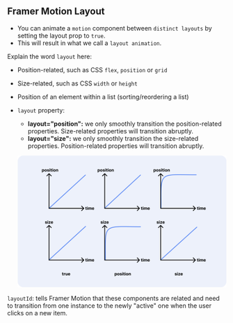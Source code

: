## Framer Motion Layout

- You can animate a `motion` component between `distinct layouts` by setting the layout prop to `true`. 
- This will result in what we call a `layout animation`.

Explain the word `layout` here:
- Position-related, such as CSS `flex`, `position` or `grid`
- Size-related, such as CSS `width` or `height`
- Position of an element within a list (sorting/reordering a list)

- `layout` property:
  - **layout="position":** we only smoothly transition the position-related properties. Size-related properties will transition abruptly.
  - **layout="size":** we only smoothly transition the size-related properties. Position-related properties will transition abruptly.

  ![image1](/images/framer_motion/image1.png)

`layoutId`: tells Framer Motion that these components are related and need to transition from one instance to the newly "active" one when the user clicks on a new item.

